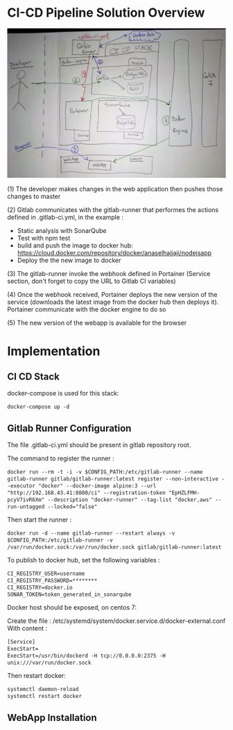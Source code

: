 # CI-CD Pipeline Solution Overview
![Explanations](https://github.com/anaselhajjaji/ci-cd-pipeline/blob/master/solution_impl.jpg)

(1) The developer makes changes in the web application then pushes those changes to master

(2) Gitlab communicates with the gitlab-runner that performes the actions defined in .gitlab-ci.yml, in the example : 
- Static analysis with SonarQube
- Test with npm test
- build and push the image to docker hub: https://cloud.docker.com/repository/docker/anaselhajjaji/nodejsapp
- Deploy the the new image to docker

(3) The gitlab-runner invoke the webhook defined in Portainer (Service section, don't forget to copy the URL to Gitlab CI variables)

(4) Once the webhook received, Portainer deploys the new version of the service (downloads the latest image from the docker hub then deploys it). Portainer communicate with the docker engine to do so

(5) The new version of the webapp is available for the browser

# Implementation
## CI CD Stack
docker-compose is used for this stack:
```
docker-compose up -d
```
## Gitlab Runner Configuration
The file .gitlab-ci.yml should be present in gitlab repository root.

The command to register the runner :

```
docker run --rm -t -i -v $CONFIG_PATH:/etc/gitlab-runner --name gitlab-runner gitlab/gitlab-runner:latest register --non-interactive --executor "docker" --docker-image alpine:3 --url "http://192.168.43.41:8080/ci" --registration-token "EpHZLFMH-pcyV7ivR6Xm" --description "docker-runner" --tag-list "docker,aws" --run-untagged --locked="false"
```

Then start the runner :

```
docker run -d --name gitlab-runner --restart always -v $CONFIG_PATH:/etc/gitlab-runner -v /var/run/docker.sock:/var/run/docker.sock gitlab/gitlab-runner:latest
```

To publish to docker hub, set the following variables :

```
CI_REGISTRY_USER=username
CI_REGISTRY_PASSWORD=********
CI_REGISTRY=docker.io
SONAR_TOKEN=token_generated_in_sonarqube
```

Docker host should be exposed, on centos 7:

Create the file : /etc/systemd/system/docker.service.d/docker-external.conf
With content :
```
[Service]
ExecStart=
ExecStart=/usr/bin/dockerd -H tcp://0.0.0.0:2375 -H unix:///var/run/docker.sock
```

Then restart docker:
```
systemctl daemon-reload
systemctl restart docker
```
## WebApp Installation
